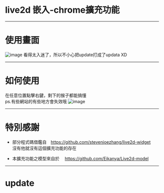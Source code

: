 # live2d 嵌入-chrome擴充功能

---

# 使用畫面
![image](https://media.discordapp.net/attachments/921704490778894368/922443716864667728/unknown.png)
看得太入迷了，所以不小心把update打成了updata XD

---

# 如何使用
在任意位置點擊右鍵，剩下的猴子都能搞懂<br>
ps.有些網站的有些地方會失效哦
![image](https://media.discordapp.net/attachments/921704490778894368/922444464671305758/unknown.png)

---

# 特別感謝
- 部分程式碼借鑑自　https://github.com/stevenjoezhang/live2d-widget<br>
沒有他就沒有這個擴充功能的存在


- 本擴充功能之模型來自於
　https://github.com/Eikanya/Live2d-model

---

# update